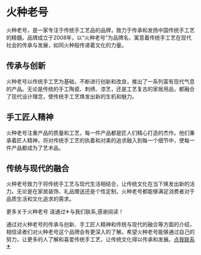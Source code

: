 # 火种老号

火种老号，是一家专注于传统手工艺品的品牌，致力于传承和发扬中国传统手工艺的精髓。品牌成立于2008年，以“火种老号”为品牌名，寓意着传统手工艺在现代社会的传承与发展，如同火种般传递着文化的力量。

## 传承与创新

火种老号以传统手工艺为基础，不断进行创新和改良，推出了一系列富有现代气息的产品。无论是传统的手工陶瓷、刺绣、漆艺，还是工艺复古的家居用品，都融合了现代设计理念，使传统手工艺焕发出新的生机和魅力。

## 手工匠人精神

火种老号注重产品的质量和工艺，每一件产品都是匠人们精心打造的杰作。他们秉承着匠人精神，将对传统手工艺的执着和对美的追求融入到每一个细节中，使每一件产品都成为了艺术品。

## 传统与现代的融合

火种老号致力于将传统手工艺与现代生活相结合，让传统文化在当下焕发出新的活力。无论是在家居装饰、礼品赠送还是个性定制，火种老号都能够满足消费者对于品质生活和文化追求的需求。

更多关于火种老号 请通过✈与我们联系,感谢阅读！

通过对火种老号的传承与创新、手工匠人精神和传统与现代的融合等方面的介绍，相信读者们对火种老号这个品牌会有更深入的了解。希望火种老号能够通过自己的努力，让更多的人了解和喜爱传统手工艺，让传统文化得以传承和发展。[点我联系✈](https://wap.k02.cc)
